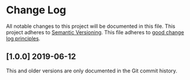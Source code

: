 <!---
This file is part of koji-helpers.

SPDX-License-Identifier: GPL-3.0-or-later
Copyright 2019 John Florian <jflorian@doubledog.org>
-->
# Change Log

All notable changes to this project will be documented in this file.  This
project adheres to [Semantic Versioning](http://semver.org/).  This file
adheres to [good change log principles](http://keepachangelog.com/).

<!-- Template

## [VERSION] DATE/WIP
### Added
### Changed
### Deprecated
### Removed
### Fixed
### Security

-->

## [1.0.0] 2019-06-12

This and older versions are only documented in the Git commit history.
